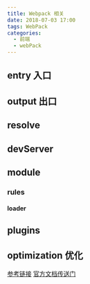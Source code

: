 ```yaml
---
title: Webpack 相关
date: 2018-07-03 17:00
tags: WebPack
categories:
  - 前端
  - webPack
---
```


## entry 入口

## output 出口

## resolve

## devServer

## module

### rules

#### loader

## plugins

## optimization 优化


[参考链接](https://juejin.im/post/5cea1e1ae51d4510664d1652)
[官方文档传送门](https://www.webpackjs.com/concepts/)